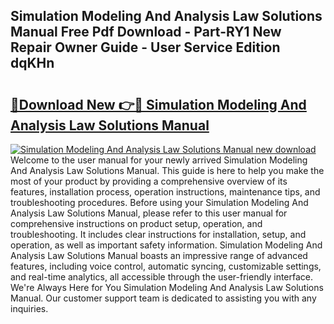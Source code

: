 ## Simulation Modeling And Analysis Law Solutions Manual Free Pdf Download - Part-RY1 New Repair Owner Guide - User Service Edition dqKHn

# <h2><a href="http://bc53628.oget.top/?id=Simulation+Modeling+And+Analysis+Law+Solutions+Manual">🔗Download New 👉🔴 Simulation Modeling And Analysis Law Solutions Manual</a></h2>

[![Simulation Modeling And Analysis Law Solutions Manual new download](https://i.imgur.com/5g1atiW.png)](http://bc53628.oget.top/?id=Simulation+Modeling+And+Analysis+Law+Solutions+Manual)
Welcome to the user manual for your newly arrived Simulation Modeling And Analysis Law Solutions Manual. This guide is here to help you make the most of your product by providing a comprehensive overview of its features, installation process, operation instructions, maintenance tips, and troubleshooting procedures. Before using your Simulation Modeling And Analysis Law Solutions Manual, please refer to this user manual for comprehensive instructions on product setup, operation, and troubleshooting. It includes clear instructions for installation, setup, and operation, as well as important safety information. Simulation Modeling And Analysis Law Solutions Manual boasts an impressive range of advanced features, including voice control, automatic syncing, customizable settings, and real-time analytics, all accessible through the user-friendly interface. We're Always Here for You Simulation Modeling And Analysis Law Solutions Manual. Our customer support team is dedicated to assisting you with any inquiries.
